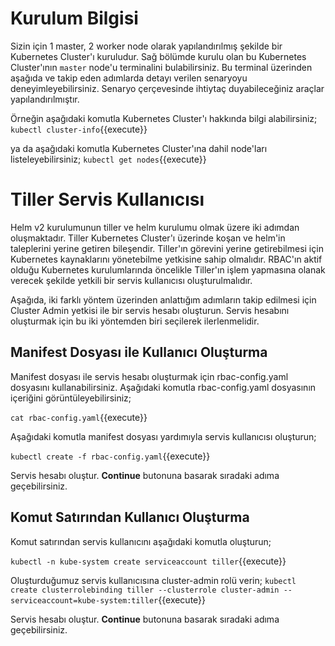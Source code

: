 # Kurulum Bilgisi

Sizin için 1 master, 2 worker node olarak yapılandırılmış şekilde bir Kubernetes Cluster'ı kuruludur. Sağ bölümde kurulu olan bu Kubernetes Cluster'ının `master` node'u terminalini bulabilirsiniz. Bu terminal üzerinden aşağıda ve takip eden adımlarda detayı verilen senaryoyu deneyimleyebilirsiniz. Senaryo çerçevesinde ihtiytaç duyabileceğiniz araçlar yapılandırılmıştır.

Örneğin aşağıdaki komutla Kubernetes Cluster'ı hakkında bilgi alabilirsiniz;
`kubectl cluster-info`{{execute}}

ya da aşağıdaki komutla Kubernetes Cluster'ına dahil node'ları listeleyebilirsiniz;
`kubectl get nodes`{{execute}}

# Tiller Servis Kullanıcısı

Helm v2 kurulumunun tiller ve helm kurulumu olmak üzere iki adımdan oluşmaktadır. Tiller Kubernetes Cluster'ı üzerinde koşan ve helm'in taleplerini yerine getiren bileşendir. Tiller'ın görevini yerine getirebilmesi için Kubernetes kaynaklarını yönetebilme yetkisine sahip olmalıdır. RBAC'ın aktif olduğu Kubernetes kurulumlarında öncelikle Tiller'ın işlem yapmasına olanak verecek şekilde yetkili bir servis kullanıcısı oluşturulmalıdır.

Aşağıda, iki farklı yöntem üzerinden anlattığım adımların takip edilmesi için Cluster Admin yetkisi ile bir servis hesabı oluşturun. Servis hesabını oluşturmak için bu iki yöntemden biri seçilerek ilerlenmelidir.

## Manifest Dosyası ile Kullanıcı Oluşturma

Manifest dosyası ile servis hesabı oluşturmak için rbac-config.yaml dosyasını kullanabilirsiniz. Aşağıdaki komutla rbac-config.yaml dosyasının içeriğini görüntüleyebilirsiniz;

`cat rbac-config.yaml`{{execute}}

Aşağıdaki komutla manifest dosyası yardımıyla servis kullanıcısı oluşturun;

`kubectl create -f rbac-config.yaml`{{execute}}

Servis hesabı oluştur. **Continue** butonuna basarak sıradaki adıma geçebilirsiniz.

## Komut Satırından Kullanıcı Oluşturma

Komut satırından servis kullanıcını aşağıdaki komutla oluşturun;

`kubectl -n kube-system create serviceaccount tiller`{{execute}}

Oluşturduğumuz servis kullanıcısına cluster-admin rolü verin;
`kubectl create clusterrolebinding tiller --clusterrole cluster-admin --serviceaccount=kube-system:tiller`{{execute}}

Servis hesabı oluştur. **Continue** butonuna basarak sıradaki adıma geçebilirsiniz.
